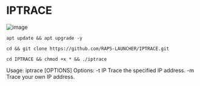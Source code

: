 # IPTRACE

![image](https://github.com/RAPS-LAUNCHER/IPTRACE/assets/143559207/f36da4a3-13c7-4da9-8492-49234c273a4a)


```
apt update && apt upgrade -y
```
```
cd && git clone https://github.com/RAPS-LAUNCHER/IPTRACE.git
```
```
cd IPTRACE && chmod +x * && ./iptrace
```

Usage: iptrace [OPTIONS]                             Options:
  -t IP       Trace the specified IP address.          -m          Trace your own IP address.
